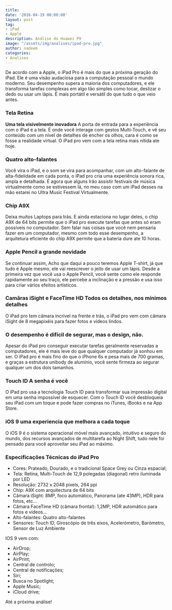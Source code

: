 ```yaml
---
title: 
date: '2016-04-19 00:00:00'
layout: post
tag:
- iPad
- Apple
description: Análise do Huawei P9
image: "/assets/img/analises/ipad-pro.jpg"
author: nadeem
categories:
- Analises
---
```


De acordo com a Apple, o iPad Pro é mais do que a próxima geração do iPad. 
Ele é uma visão audaciosa para a computação pessoal o mundo moderno. 
Seu desempenho supera a maioria dos computadores, e ele transforma tarefas complexas em algo tão simples como tocar, deslizar o dedo ou usar um lápis. 
É mais portátil e versátil do que tudo o que veio antes.

### Tela Retina
<b>Uma tela visivelmente inovadora</b>
A porta de entrada para a experiência com o iPad é a tela. 
É onde você interage com gestos Multi-Touch, e vê seu conteúdo com um nível de detalhes de encher os olhos, cara é como se fosse a realidade virtual. 
O iPad pro vem com a tela retina mais nítida ate hoje.

### Quatro alto-falantes
Você vira o iPad, e o som se vira para acompanhar, com um alto-falante de alta-fidelidade em cada ponta, o iPad pro cria uma experiência sonora rica, ampla e detalhada. 
É agora que alguns Irão assistir festivais de música virtualmente como se estivessem lá, no meu caso com um iPad desses na mão estarei no Ultra Music Festival Virtualmente.

### Chip A9X
Deixa muitos Laptops para trás. 
E ainda estaciona no lugar deles, o chip A9X de 64 bits permite que o iPad pro execute tarefas que antes só eram possíveis no computador. 
Sem falar nas coisas que você nem pensaria fazer em um computador, mesmo com todo esse desempenho, a arquitetura eficiente do chip A9X permite que a bateria dure ate 10 horas.

### Apple Pencil a grande novidade
Se continuar assim, Acho que daqui a pouco teremos Apple T-shirt, já que tudo é Apple mesmo, ele vai reescrever o jeito de usar um lápis.
Desde a primeira vez que você usa o Apple Pencil, você sente como ele responde rapidamente ao seu traço, ele percebe a inclinação e a pressão e usa isso para criar vários efeitos artísticos.

### Camâras iSight e FaceTime HD Todos os detalhes, nos mínimos detalhes
O iPad pro tem câmara incrível na frente e trás, o iPad pro vem com câmara iSight de 8 megapixéis para fazer fotos e vídeos lindos. 

### O desempenho é difícil de segurar, mas o design, não.
Apesar do iPad pro conseguir executar tarefas geralmente reservadas a computadores, ele é mais leve do que qualquer computador já sonhou em ser. 
O iPad pro é mais fino do que o iPhone 6s e pesa mais de 700 gramas, e graças a estrutura unibody de alumínio, você sente firmeza ao segurar qualquer um dos dois tamanhos.

### Touch ID A senha é você
O iPad pro usa a tecnologia Touch ID para transformar sua impressão digital em uma senha impossível de esquecer. 
Com o Touch ID você desbloqueia seu iPad com um toque e pode fazer compras no iTunes, iBooks e na App Store.

### iOS 9 uma experiencia que melhora a cada toque
O iOS 9 é o sistema operacional móvel mais avançado, intuitivo e seguro do mundo, dos recursos avançados de multitarefa ao Night Shift, tudo nele foi pensado para você aproveitar seu iPad ao máximo.

### Especificações Técnicas do iPad Pro

- Cores: Prateado, Dourado, e o tradicional Space Grey ou Cinza espacial;
- Tela: Retina, Multi-Touch de 12,9 polegadas (diagonal) retro iluminada por LED
- Resolução: 2732 x 2048 pixels, 264 ppi
- Chip: A9X com arquitectura de 64 bits
- Câmara iSight:  8MP, foco automático, Panorama (ate 43MP), HDR para fotos, etc…
- Câmara FaceTime HD (câmara frontal): 1,2MP, HDR automático para fotos e vídeos…
- Alto-falantes:  Quatro alto-falantes
- Sensores: Touch ID, Giroscópio de três eixos, Acelerómetro, Barómetro, Sensor de Luz Ambiente 

IOS 9 vem com:

- AirDrop;
- AirPlay;
- AirPrint;
- Central de controlo;
- Central de notificações;
- Siri;
- Busca no Spotlight;
- Apple Music;
- iCloud drive;

Até a próxima análise!
